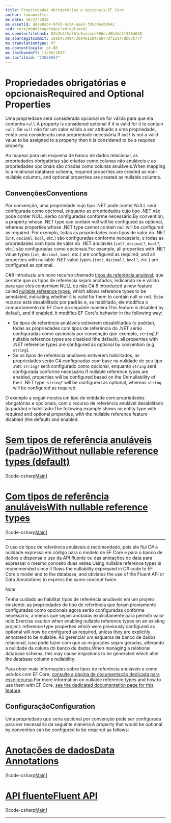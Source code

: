 ```yaml
---
title: Propriedades obrigatórias e opcionais-EF Core
author: rowanmiller
ms.date: 10/27/2016
ms.assetid: ddaa0a54-9f43-4c34-aae3-f95c96c69842
uid: core/modeling/required-optional
ms.openlocfilehash: 62b2b3f5a761c0aacece986ecd0b2dd2f958d048
ms.sourcegitcommit: 18ab4c349473d94b15b4ca977df12147db07b77f
ms.translationtype: MT
ms.contentlocale: pt-BR
ms.lasthandoff: 11/06/2019
ms.locfileid: "73655657"
---
```

# <a name="required-and-optional-properties"></a><span data-ttu-id="16d13-102">Propriedades obrigatórias e opcionais</span><span class="sxs-lookup"><span data-stu-id="16d13-102">Required and Optional Properties</span></span>

<span data-ttu-id="16d13-103">Uma propriedade será considerada opcional se for válida para que ela contenha `null`.</span><span class="sxs-lookup"><span data-stu-id="16d13-103">A property is considered optional if it is valid for it to contain `null`.</span></span> <span data-ttu-id="16d13-104">Se `null` não for um valor válido a ser atribuído a uma propriedade, então será considerada uma propriedade necessária.</span><span class="sxs-lookup"><span data-stu-id="16d13-104">If `null` is not a valid value to be assigned to a property then it is considered to be a required property.</span></span>

<span data-ttu-id="16d13-105">Ao mapear para um esquema de banco de dados relacional, as propriedades obrigatórias são criadas como colunas não anuláveis e as propriedades opcionais são criadas como colunas anuláveis.</span><span class="sxs-lookup"><span data-stu-id="16d13-105">When mapping to a relational database schema, required properties are created as non-nullable columns, and optional properties are created as nullable columns.</span></span>

## <a name="conventions"></a><span data-ttu-id="16d13-106">Convenções</span><span class="sxs-lookup"><span data-stu-id="16d13-106">Conventions</span></span>

<span data-ttu-id="16d13-107">Por convenção, uma propriedade cujo tipo .NET pode conter NULL será configurada como opcional, enquanto as propriedades cujo tipo .NET não pode conter NULL serão configuradas conforme necessário.</span><span class="sxs-lookup"><span data-stu-id="16d13-107">By convention, a property whose .NET type can contain null will be configured as optional, whereas properties whose .NET type cannot contain null will be configured as required.</span></span> <span data-ttu-id="16d13-108">Por exemplo, todas as propriedades com tipos de valor do .NET (`int`, `decimal`, `bool`, etc.) são configuradas conforme necessário, e todas as propriedades com tipos de valor do .NET anuláveis (`int?`, `decimal?`, `bool?`, etc.) são configuradas como opcionais.</span><span class="sxs-lookup"><span data-stu-id="16d13-108">For example, all properties with .NET value types (`int`, `decimal`, `bool`, etc.) are configured as required, and all properties with nullable .NET value types (`int?`, `decimal?`, `bool?`, etc.) are configured as optional.</span></span>

<span data-ttu-id="16d13-109">C#8 introduziu um novo recurso chamado [tipos de referência anulável](/dotnet/csharp/tutorials/nullable-reference-types), que permite que os tipos de referência sejam anotados, indicando se é válido para que eles contenham NULL ou não.</span><span class="sxs-lookup"><span data-stu-id="16d13-109">C# 8 introduced a new feature called [nullable reference types](/dotnet/csharp/tutorials/nullable-reference-types), which allows reference types to be annotated, indicating whether it is valid for them to contain null or not.</span></span> <span data-ttu-id="16d13-110">Esse recurso está desabilitado por padrão e, se habilitado, ele modifica o comportamento do EF Core da seguinte maneira:</span><span class="sxs-lookup"><span data-stu-id="16d13-110">This feature is disabled by default, and if enabled, it modifies EF Core's behavior in the following way:</span></span>

* <span data-ttu-id="16d13-111">Se tipos de referência anuláveis estiverem desabilitados (o padrão), todas as propriedades com tipos de referência do .NET serão configuradas como opcionais por convenção (por exemplo, `string`).</span><span class="sxs-lookup"><span data-stu-id="16d13-111">If nullable reference types are disabled (the default), all properties with .NET reference types are configured as optional by convention (e.g. `string`).</span></span>
* <span data-ttu-id="16d13-112">Se os tipos de referência anuláveis estiverem habilitados, as propriedades serão C# configuradas com base na nulidade de seu tipo .net: `string?` será configurado como opcional, enquanto `string` será configurada conforme necessário.</span><span class="sxs-lookup"><span data-stu-id="16d13-112">If nullable reference types are enabled, properties will be configured based on the C# nullability of their .NET type: `string?` will be configured as optional, whereas `string` will be configured as required.</span></span>

<span data-ttu-id="16d13-113">O exemplo a seguir mostra um tipo de entidade com propriedades obrigatórias e opcionais, com o recurso de referência anulável desabilitado (o padrão) e habilitado:</span><span class="sxs-lookup"><span data-stu-id="16d13-113">The following example shows an entity type with required and optional properties, with the nullable reference feature disabled (the default) and enabled:</span></span>

# <a name="without-nullable-reference-types-defaulttabwithout-nrt"></a>[<span data-ttu-id="16d13-114">Sem tipos de referência anuláveis (padrão)</span><span class="sxs-lookup"><span data-stu-id="16d13-114">Without nullable reference types (default)</span></span>](#tab/without-nrt)

[!code-csharp[Main](../../../samples/core/Miscellaneous/NullableReferenceTypes/CustomerWithoutNullableReferenceTypes.cs?name=Customer&highlight=4-8)]

# <a name="with-nullable-reference-typestabwith-nrt"></a>[<span data-ttu-id="16d13-115">Com tipos de referência anuláveis</span><span class="sxs-lookup"><span data-stu-id="16d13-115">With nullable reference types</span></span>](#tab/with-nrt)

[!code-csharp[Main](../../../samples/core/Miscellaneous/NullableReferenceTypes/Customer.cs?name=Customer&highlight=4-6)]

***

<span data-ttu-id="16d13-116">O uso de tipos de referência anuláveis é recomendado, pois ele flui C# a nulidade expressa em código para o modelo de EF Core e para o banco de dados e dispensa o uso da API fluente ou das anotações de data para expressar o mesmo conceito duas vezes.</span><span class="sxs-lookup"><span data-stu-id="16d13-116">Using nullable reference types is recommended since it flows the nullability expressed in C# code to EF Core's model and to the database, and obviates the use of the Fluent API or Data Annotations to express the same concept twice.</span></span>

> [!NOTE]
> <span data-ttu-id="16d13-117">Tenha cuidado ao habilitar tipos de referência anuláveis em um projeto existente: as propriedades do tipo de referência que foram previamente configuradas como opcionais agora serão configuradas conforme necessário, a menos que sejam anotadas explicitamente para permitir valor nulo.</span><span class="sxs-lookup"><span data-stu-id="16d13-117">Exercise caution when enabling nullable reference types on an existing project: reference type properties which were previously configured as optional will now be configured as required, unless they are explicitly annotated to be nullable.</span></span> <span data-ttu-id="16d13-118">Ao gerenciar um esquema de banco de dados relacional, isso pode fazer com que as migrações sejam geradas, alterando a nulidade da coluna do banco de dados.</span><span class="sxs-lookup"><span data-stu-id="16d13-118">When managing a relational database schema, this may cause migrations to be generated which alter the database column's nullability.</span></span>

<span data-ttu-id="16d13-119">Para obter mais informações sobre tipos de referência anuláveis e como usá-los com EF Core, [consulte a página de documentação dedicada para esse recurso](xref:core/miscellaneous/nullable-reference-types).</span><span class="sxs-lookup"><span data-stu-id="16d13-119">For more information on nullable reference types and how to use them with EF Core, [see the dedicated documentation page for this feature](xref:core/miscellaneous/nullable-reference-types).</span></span>

## <a name="configuration"></a><span data-ttu-id="16d13-120">Configuração</span><span class="sxs-lookup"><span data-stu-id="16d13-120">Configuration</span></span>

<span data-ttu-id="16d13-121">Uma propriedade que seria opcional por convenção pode ser configurada para ser necessária da seguinte maneira:</span><span class="sxs-lookup"><span data-stu-id="16d13-121">A property that would be optional by convention can be configured to be required as follows:</span></span>

# <a name="data-annotationstabdata-annotations"></a>[<span data-ttu-id="16d13-122">Anotações de dados</span><span class="sxs-lookup"><span data-stu-id="16d13-122">Data Annotations</span></span>](#tab/data-annotations)

[!code-csharp[Main](../../../samples/core/Modeling/DataAnnotations/Required.cs?highlight=14)]

# <a name="fluent-apitabfluent-api"></a>[<span data-ttu-id="16d13-123">API fluente</span><span class="sxs-lookup"><span data-stu-id="16d13-123">Fluent API</span></span>](#tab/fluent-api)

[!code-csharp[Main](../../../samples/core/Modeling/FluentAPI/Required.cs?highlight=11-13)]

***
